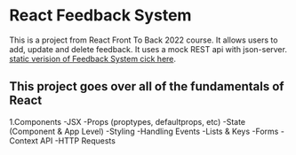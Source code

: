 # React Feedback System

This is a project from   React Front To Back 2022 course. It allows users to add, update and delete feedback. It uses a mock REST api with json-server. [static verision of Feedback System cick here](https://feedbacksystemreact.netlify.app/).

## This project goes over all of the fundamentals of React 

1.Components
-JSX
-Props (proptypes, defaultprops, etc)
-State (Component & App Level)
-Styling
-Handling Events
-Lists & Keys
-Forms
-Context API
-HTTP Requests

